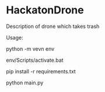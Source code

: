# HackatonDrone
Description of drone which takes trash

Usage:

python -m vevn env

env/Scripts/activate.bat

pip install -r requirements.txt

python main.py

